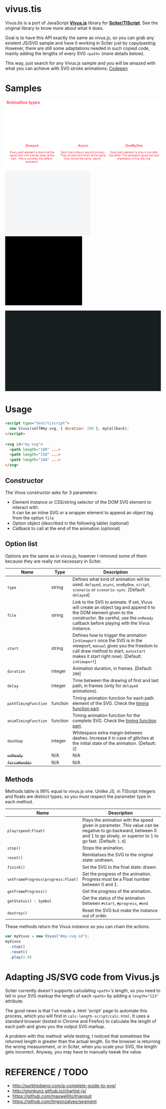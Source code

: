 # vivus.tis

Vivus.tis is a port of JavaScript **[Vivus.js](https://github.com/maxwellito/vivus)** library for **[Sciter/TIScript](http://sciter.com/)**. See the original library to know more about what it does.

Goal is to have this API exactly the same as vivus.js, so you can grab any existent JS/SVG sample and have it working in Sciter just by copy/pasting. However, there are still some adaptations needed in such copied code, mainly adding the lengths of every SVG `<path>` (more details below).

This way, just search for any Vivus.js sample and you will be amazed with what you can achieve with SVG stroke animations: [Codepen](http://codepen.io/search/pens?q=vivus&limit=all&type=type-pens)

# Samples

![](https://github.com/ramon-mendes/vivus.tis/blob/master/samples/gifs/index.gif?raw=true)

![](https://github.com/ramon-mendes/vivus.tis/blob/master/samples/gifs/cheese.gif?raw=true)
![](https://github.com/ramon-mendes/vivus.tis/blob/master/samples/gifs/lettering.gif?raw=true)

![](https://github.com/ramon-mendes/vivus.tis/blob/master/samples/gifs/stamps.gif?raw=true)

# Usage

```html
<script type="text/tiscript">
  new Vivus(self#my-svg, { duration: 200 }, myCallback);
</script>

<svg id="my-svg">
  <path length="100" ...>
  <path length="150" ...>
  <path length="180" ...>
</svg>
```

## Constructor

The Vivus constructor asks for 3 parameters:

- Element instance or CSS/string selector of the DOM SVG element to interact with.<br/>
  It can be an inline SVG or a wrapper element to append an object tag from the option `file`
- Option object (described in the following table) (optional)
- Callback to call at the end of the animation (optional)

## Option list

Options are the same as in vivus.js, however I removed some of them because they are really not necessary in Sciter.

| Name       | Type     | Description |
|------------|----------|-------------|
|`type`      | string   | Defines what kind of animation will be used: `delayed`, `async`, `oneByOne`, `script`, `scenario` or `scenario-sync`. [Default: `delayed`] |
|`file`      | string   | Link to the SVG to animate. If set, Vivus will create an object tag and append it to the DOM element given to the constructor. Be careful, use the `onReady` callback before playing with the Vivus instance. |
|`start`     | string   | Defines how to trigger the animation (`inViewport` once the SVG is in the viewport, `manual` gives you the freedom to call draw method to start, `autostart` makes it start right now). [Default: `inViewport`] |
|`duration`  | integer  | Animation duration, in frames. [Default: `200`] |
|`delay`     | integer  | Time between the drawing of first and last path, in frames (only for `delayed` animations). |
|`pathTimingFunction` | function | Timing animation function for each path element of the SVG. Check the [timing function part](#timing-function). |
|`animTimingFunction` | function | Timing animation function for the complete SVG. Check the [timing function part](#timing-function). |
|`dashGap`   | integer  | Whitespace extra margin between dashes. Increase it in case of glitches at the initial state of the animation. [Default: `2`] |
|<s>`onReady`</s>   | N/A | N/A |
|<s>`forceRender`</s> | N/A | N/A |

## Methods

Methods table is 99% equal to vivus.js one. Unlike JS, in TIScript integers and floats are distinct types, so you must respect the parameter type in each method.

| Name          | Description         |
|---------------|---------------------|
| `play(speed:Float)` | Plays the animation with the speed given in parameter. This value can be negative to go backward, between 0 and 1 to go slowly, or superior to 1 to go fast. [Default: `1.0`] |
| `stop()`      | Stops the animation. |
| `reset()`     | Reinitialises the SVG to the original state: undrawn. |
| `finish()`    | Set the SVG to the final state: drawn. |
| `setFrameProgress(progress:Float)` | Set the progress of the animation. Progress must be a Float number between 0 and 1. |
| `getFrameProgress()` | Get the progress of the animation. |
| `getStatus() : Symbol` | Get the status of the animation between `#start`, `#progress`, `#end` |
| `destroy()`   | Reset the SVG but make the instance out of order. |

These methods return the Vivus instance so you can chain the actions.

```js
var myVivus = new Vivus("#my-svg-id");
myVivus
  .stop()
  .reset()
  .play(2.0)
```

# Adapting JS/SVG code from Vivus.js

Sciter currently doesn't supports calculating `<path>`'s length, so you need to tell in your SVG markup the length of each `<path>` by adding a `length="123"` attribute.

The good news is that I've made a .html 'script' page to automate this process, which you will find in `calc-length-script/calc.html`. It uses a standard browser (tested in Chrome and Firefox) to calculate the length of each path and gives you the output SVG markup.

A problem with this method: while testing, I noticed that sometimes the returned length is greater than the actual length. So the browser is returning the wrong measurement, or in Sciter, when you scale your SVG, the length gets incorrect. Anyway, you may have to manually tweak the value.

# REFERENCE / TODO 

- http://surbhioberoi.com/a-complete-guide-to-svg/
- http://gionkunz.github.io/chartist-js/
- https://github.com/maxwellito/triangulr
- https://github.com/lmgonzalves/segment